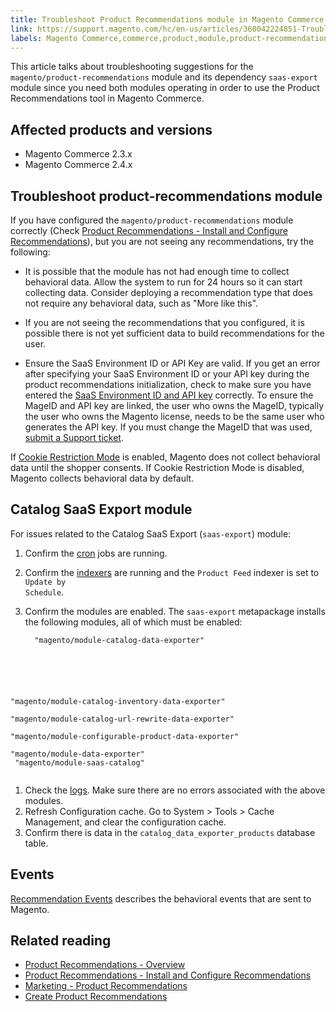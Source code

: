 ```yaml
---
title: Troubleshoot Product Recommendations module in Magento Commerce
link: https://support.magento.com/hc/en-us/articles/360042224851-Troubleshoot-Product-Recommendations-module-in-Magento-Commerce
labels: Magento Commerce,commerce,product,module,product-recommendations,recommendations,saas-export,magento/product-recommendations,2.3.x,how to,2.4.x
---
```


This article talks about troubleshooting suggestions for the <code class="language-php">magento/product-recommendations</code> module and its dependency <code class="language-php">saas-export</code> module since you need both modules operating in order to use the Product Recommendations tool in Magento Commerce.

## Affected products and versions

* Magento Commerce 2.3.x
* Magento Commerce 2.4.x

## Troubleshoot product-recommendations module

If you have configured the <code class="language-php">magento/product-recommendations</code> module correctly (Check [Product Recommendations - Install and Configure Recommendations](https://devdocs.magento.com/recommendations/install-configure.html)), but you are not seeing any recommendations, try the following:

* It is possible that the module has not had enough time to collect behavioral data. Allow the system to run for 24 hours so it can start collecting data. Consider deploying a recommendation type that does not require any behavioral data, such as "More like this".

* If you are not seeing the recommendations that you configured, it is possible there is not yet sufficient data to build recommendations for the user.

* Ensure the SaaS Environment ID or API Key are valid. If you get an error after specifying your SaaS Environment ID or your API key during the product recommendations initialization, check to make sure you have entered the [SaaS Environment ID and API key](https://docs.magento.com/m2/ce/user_guide/configuration/services/saas.html) correctly. To ensure the MageID and API key are linked, the user who owns the MageID, typically the user who owns the Magento license, needs to be the same user who generates the API key. If you must change the MageID that was used, [submit a Support ticket](https://support.magento.com/hc/en-us/articles/360019088251).

<p class="info">If <a href="https://docs.magento.com/m2/ce/user_guide/stores/compliance-cookie-restriction-mode.html">Cookie Restriction Mode</a> is enabled, Magento does not collect behavioral data until the shopper consents. If Cookie Restriction Mode is disabled, Magento collects behavioral data by default.</p>

## Catalog SaaS Export module

For issues related to the Catalog SaaS Export (<code class="language-php">saas-export</code>) module:

1. Confirm the [cron](https://devdocs.magento.com/guides/v2.3/config-guide/cli/config-cli-subcommands-cron.html) jobs are running.
1. Confirm the [indexers](https://devdocs.magento.com/guides/v2.3/config-guide/cli/config-cli-subcommands-index.html) are running and the <code class="language-php">Product Feed</code> indexer is set to <code class="language-php">Update by Schedule</code>.
1. Confirm the modules are enabled. The <code class="language-php">saas-export</code> metapackage installs the following modules, all of which must be enabled:
    
    <pre><code class="language-php">  "magento/module-catalog-data-exporter"<br/>
  "magento/module-catalog-inventory-data-exporter"<br/>
  "magento/module-catalog-url-rewrite-data-exporter"<br/>
  "magento/module-configurable-product-data-exporter"<br/>
  "magento/module-data-exporter"<br/>
  "magento/module-saas-catalog"<br/>
</code></pre>
    
    
1. Check the [logs](https://devdocs.magento.com/guides/v2.3/config-guide/cli/logging.html). Make sure there are no errors associated with the above modules.
1. Refresh Configuration cache. Go to System > Tools > Cache Management, and clear the configuration cache.
1. Confirm there is data in the <code class="language-php">catalog\_data\_exporter\_products</code> database table.

## Events

[Recommendation Events](https://devdocs.magento.com/recommendations/verify.html) describes the behavioral events that are sent to Magento.

## Related reading

* [Product Recommendations - Overview](https://devdocs.magento.com/recommendations/product-recs.html) 
* [Product Recommendations - Install and Configure Recommendations](https://devdocs.magento.com/recommendations/install-configure.html) 
* [Marketing - Product Recommendations](https://docs.magento.com/m2/ee/user_guide/marketing/product-recommendations.html) 
* [Create Product Recommendations](https://docs.magento.com/m2/ee/user_guide/marketing/create-new-rec.html) 